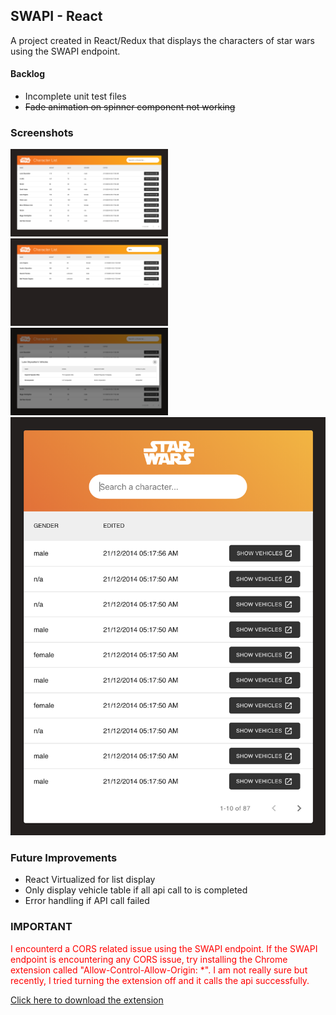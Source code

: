 ## SWAPI - React

A project created in React/Redux that displays the characters of star wars using the SWAPI endpoint.

#### Backlog

- Incomplete unit test files
- ~~Fade animation on spinner component not working~~

### Screenshots

<img src="/screenshots/home.png" width="50%" />
<img src="/screenshots/search.png" width="50%" />
<img src="/screenshots/vehicle-list.png" width="50%" />
<img src="/screenshots/home-small.png" width="100%" />

### Future Improvements

- React Virtualized for list display
- Only display vehicle table if all api call to is completed
- Error handling if API call failed

### IMPORTANT

<span style="color:red">I encounterd a CORS related issue using the SWAPI endpoint. If the SWAPI endpoint is encountering any CORS issue, try installing the Chrome extension called "Allow-Control-Allow-Origin: \*". I am not really sure but recently, I tried turning the extension off and it calls the api successfully.</span>

[Click here to download the extension](https://chrome.google.com/webstore/detail/allow-control-allow-origi/nlfbmbojpeacfghkpbjhddihlkkiljbi?hl=en)
